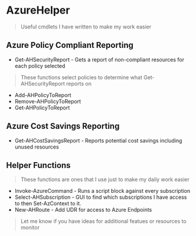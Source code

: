 # AzureHelper
> Useful cmdlets I have written to make my work easier

## Azure Policy Compliant Reporting
- Get-AHSecurityReport - Gets a report of non-compliant resources for each policy selected
> These functions select policies to determine what Get-AHSecurityReport reports on
- Add-AHPolicyToReport
- Remove-AHPolicyToReport
- Get-AHPolicyToReport


## Azure Cost Savings Reporting
- Get-AHCostSavingsReport - Reports potential cost savings including unused resources

## Helper Functions
> These functions are ones that I use just to make my daily work easier
- Invoke-AzureCommand - Runs a script block against every subscription
- Select-AHSubscription - GUI to find which subscriptions I have access to then Set-AzContext to it.
- New-AHRoute - Add UDR for access to Azure Endpoints 


> Let me know if you have ideas for additional featues or resources to monitor